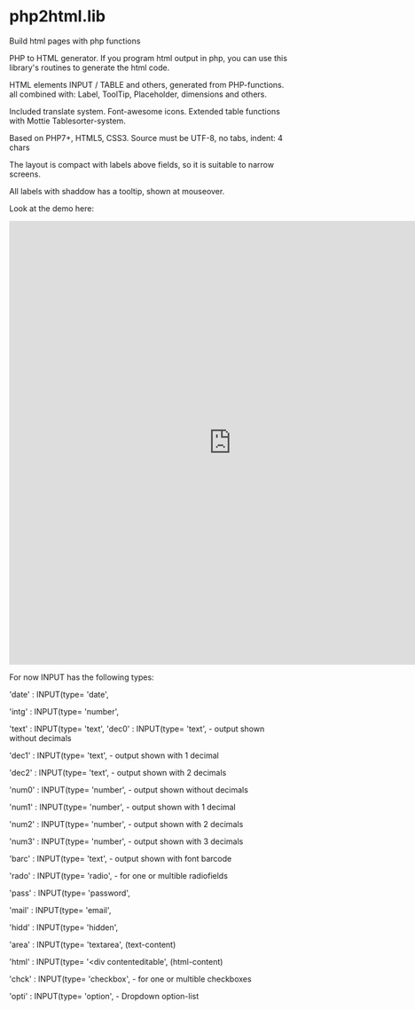 # php2html.lib
Build html pages with php functions

PHP to HTML generator.
If you program html output in php, you can use this library's routines to generate the html code.
	
HTML elements INPUT / TABLE and others, generated from PHP-functions.
all combined with: Label, ToolTip, Placeholder, dimensions and others.

Included translate system. Font-awesome icons.
Extended table functions with Mottie Tablesorter-system.
	
Based on PHP7+, HTML5, CSS3.
Source must be UTF-8, no tabs, indent: 4 chars

The layout is compact with labels above fields, so it is suitable to narrow screens.

All labels with shaddow has a tooltip, shown at mouseover.

Look at the demo here:

<iframe width="800px" height="800px" seamless frameborder="0" src="https://1331.dscloud.me/saldi-e/Proj1/Demo.page.php" > </iframe> 

For now INPUT has the following types:

'date' : INPUT(type= 'date',

'intg' : INPUT(type= 'number',

'text' : INPUT(type= 'text',
'dec0' : INPUT(type= 'text',		- output shown without decimals

'dec1' : INPUT(type= 'text',		- output shown with 1 decimal

'dec2' : INPUT(type= 'text',		- output shown with 2 decimals

'num0' : INPUT(type= 'number',		- output shown without decimals

'num1' : INPUT(type= 'number',  	- output shown with 1 decimal

'num2' : INPUT(type= 'number',  	- output shown with 2 decimals

'num3' : INPUT(type= 'number',		- output shown with 3 decimals

'barc' : INPUT(type= 'text',		- output shown with font barcode

'rado' : INPUT(type= 'radio',		- for one or multible radiofields

'pass' : INPUT(type= 'password',

'mail' : INPUT(type= 'email',

'hidd' : INPUT(type= 'hidden',

'area' : INPUT(type= 'textarea', 				(text-content)

'html' : INPUT(type= '<div contenteditable',	(html-content)

'chck' : INPUT(type= 'checkbox',	- for one or multible checkboxes

'opti' : INPUT(type= 'option',		- Dropdown option-list


